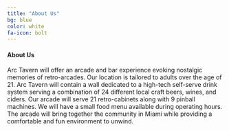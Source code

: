 ```yaml
---
title: "About Us"
bg: blue
color: white
fa-icon: bolt
---
```


#### About Us

Arc Tavern will offer an arcade and bar experience evoking nostalgic memories of retro-arcades. 
Our location is tailored to adults over the age of 21. 
Arc Tavern will contain a wall dedicated to a high-tech self-serve drink system serving a combination of 24 different local craft beers, wines, and ciders. 
Our arcade will serve 21 retro-cabinets along with 9 pinball machines. We will have a small food menu available during operating hours. 
The arcade will bring together the community in Miami while providing a comfortable and fun environment to unwind.